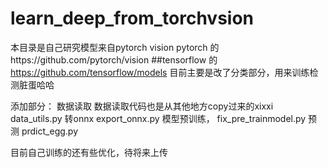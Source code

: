 # learn_deep_from_torchvsion
本目录是自己研究模型来自pytorch vision
pytorch 的https://github.com/pytorch/vision
##tensorflow 的 https://github.com/tensorflow/models
目前主要是改了分类部分，用来训练检测脏蛋哈哈

添加部分：
数据读取
数据读取代码也是从其他地方copy过来的xixxi
data_utils.py
转onnx
export_onnx.py
模型预训练， 
fix_pre_trainmodel.py
预测
prdict_egg.py

目前自己训练的还有些优化，待将来上传

